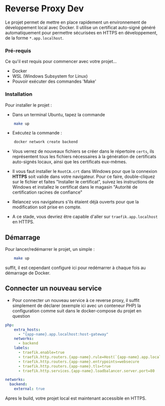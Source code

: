 # Reverse Proxy Dev

Le projet permet de mettre en place rapidement un environnement de développement local avec Docker. Il utilise un certificat auto-signé généré automatiquement pour permettre sécurisées en HTTPS en développement, de la forme `*.app.localhost`.

### Pré-requis

Ce qu'il est requis pour commencer avec votre projet...

- Docker
- WSL (Windows Subsystem for Linux)
- Pouvoir exécuter des commandes 'Make'

### Installation

Pour installer le projet :

- Dans un terminal Ubuntu, tapez la commande
```bash
    make up
```

- Exécutez la commande :
```bash
    docker network create backend
```

- Vous verrez de nouveaux fichiers se créer dans le répertoire `certs`, ils représentent tous les fichiers nécessaires à la génération de certificats auto-signés locaux, ainsi que les certificats eux-mêmes.

- Il vous faut installer le `RootCA.crt` dans Windows pour que la connexion **HTTPS** soit valide dans votre navigateur. Pour ce faire, double-cliquez sur le fichier et faites "Installer le certificat", suivez les instructions de Windows et installez le certificat dans le magasin "Autorité de certification racines de confiance"

- Relancez vos navigateurs s'ils étaient déjà ouverts pour que la modification soit prise en compte.

- A ce stade, vous devriez être capable d'aller sur `traefik.app.localhost` en HTTPS.

## Démarrage

Pour lancer/redémarrer le projet, un simple :
```bash
    make up
```
suffit, il est cependant configuré ici pour redémarrer à chaque fois au démarrage de Docker.

## Connecter un nouveau service

- Pour connecter un nouveau service à ce reverse proxy, il suffit simplement de déclarer (exemple ici avec un conteneur PHP) la configuration comme suit dans le docker-compose du projet en question

```yaml
php:
    extra_hosts:
      - "{app-name}.app.localhost:host-gateway"
    networks:
      - backend
    labels:
      - traefik.enable=true
      - traefik.http.routers.{app-name}.rule=Host(`{app-name}.app.localhost`)
      - traefik.http.routers.{app-name}.entrypoints=websecure
      - traefik.http.routers.{app-name}.tls=true
      - traefik.http.services.{app-name}.loadbalancer.server.port=80

networks:
  backend:
    external: true
```

Apres le build, votre projet local est maintenant accessible en HTTPS.

